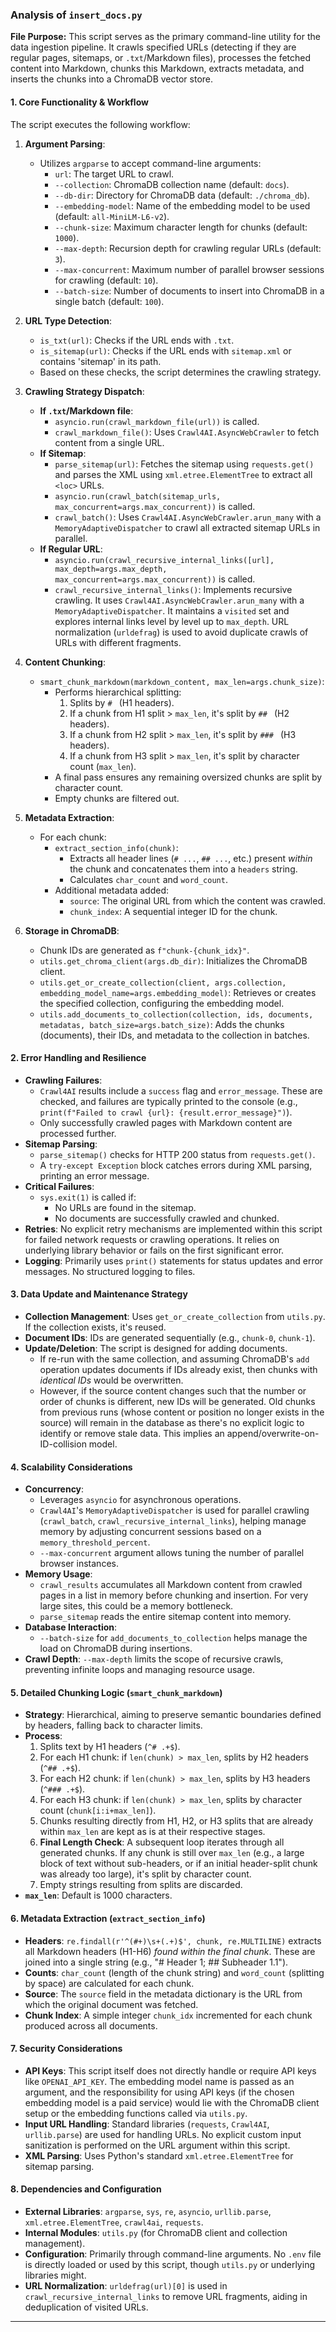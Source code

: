 ### Analysis of `insert_docs.py`

**File Purpose:** This script serves as the primary command-line utility for the data ingestion pipeline. It crawls specified URLs (detecting if they are regular pages, sitemaps, or `.txt`/Markdown files), processes the fetched content into Markdown, chunks this Markdown, extracts metadata, and inserts the chunks into a ChromaDB vector store.

#### 1. Core Functionality & Workflow

The script executes the following workflow:

1.  **Argument Parsing**:
    *   Utilizes `argparse` to accept command-line arguments:
        *   `url`: The target URL to crawl.
        *   `--collection`: ChromaDB collection name (default: `docs`).
        *   `--db-dir`: Directory for ChromaDB data (default: `./chroma_db`).
        *   `--embedding-model`: Name of the embedding model to be used (default: `all-MiniLM-L6-v2`).
        *   `--chunk-size`: Maximum character length for chunks (default: `1000`).
        *   `--max-depth`: Recursion depth for crawling regular URLs (default: `3`).
        *   `--max-concurrent`: Maximum number of parallel browser sessions for crawling (default: `10`).
        *   `--batch-size`: Number of documents to insert into ChromaDB in a single batch (default: `100`).

2.  **URL Type Detection**:
    *   `is_txt(url)`: Checks if the URL ends with `.txt`.
    *   `is_sitemap(url)`: Checks if the URL ends with `sitemap.xml` or contains 'sitemap' in its path.
    *   Based on these checks, the script determines the crawling strategy.

3.  **Crawling Strategy Dispatch**:
    *   **If `.txt`/Markdown file**:
        *   `asyncio.run(crawl_markdown_file(url))` is called.
        *   `crawl_markdown_file()`: Uses `Crawl4AI.AsyncWebCrawler` to fetch content from a single URL.
    *   **If Sitemap**:
        *   `parse_sitemap(url)`: Fetches the sitemap using `requests.get()` and parses the XML using `xml.etree.ElementTree` to extract all `<loc>` URLs.
        *   `asyncio.run(crawl_batch(sitemap_urls, max_concurrent=args.max_concurrent))` is called.
        *   `crawl_batch()`: Uses `Crawl4AI.AsyncWebCrawler.arun_many` with a `MemoryAdaptiveDispatcher` to crawl all extracted sitemap URLs in parallel.
    *   **If Regular URL**:
        *   `asyncio.run(crawl_recursive_internal_links([url], max_depth=args.max_depth, max_concurrent=args.max_concurrent))` is called.
        *   `crawl_recursive_internal_links()`: Implements recursive crawling. It uses `Crawl4AI.AsyncWebCrawler.arun_many` with a `MemoryAdaptiveDispatcher`. It maintains a `visited` set and explores internal links level by level up to `max_depth`. URL normalization (`urldefrag`) is used to avoid duplicate crawls of URLs with different fragments.

4.  **Content Chunking**:
    *   `smart_chunk_markdown(markdown_content, max_len=args.chunk_size)`:
        *   Performs hierarchical splitting:
            1.  Splits by `# ` (H1 headers).
            2.  If a chunk from H1 split > `max_len`, it's split by `## ` (H2 headers).
            3.  If a chunk from H2 split > `max_len`, it's split by `### ` (H3 headers).
            4.  If a chunk from H3 split > `max_len`, it's split by character count (`max_len`).
        *   A final pass ensures any remaining oversized chunks are split by character count.
        *   Empty chunks are filtered out.

5.  **Metadata Extraction**:
    *   For each chunk:
        *   `extract_section_info(chunk)`:
            *   Extracts all header lines (`# ...`, `## ...`, etc.) present *within* the chunk and concatenates them into a `headers` string.
            *   Calculates `char_count` and `word_count`.
        *   Additional metadata added:
            *   `source`: The original URL from which the content was crawled.
            *   `chunk_index`: A sequential integer ID for the chunk.

6.  **Storage in ChromaDB**:
    *   Chunk IDs are generated as `f"chunk-{chunk_idx}"`.
    *   `utils.get_chroma_client(args.db_dir)`: Initializes the ChromaDB client.
    *   `utils.get_or_create_collection(client, args.collection, embedding_model_name=args.embedding_model)`: Retrieves or creates the specified collection, configuring the embedding model.
    *   `utils.add_documents_to_collection(collection, ids, documents, metadatas, batch_size=args.batch_size)`: Adds the chunks (documents), their IDs, and metadata to the collection in batches.

#### 2. Error Handling and Resilience

*   **Crawling Failures**:
    *   `Crawl4AI` results include a `success` flag and `error_message`. These are checked, and failures are typically printed to the console (e.g., `print(f"Failed to crawl {url}: {result.error_message}")`).
    *   Only successfully crawled pages with Markdown content are processed further.
*   **Sitemap Parsing**:
    *   `parse_sitemap()` checks for HTTP 200 status from `requests.get()`.
    *   A `try-except Exception` block catches errors during XML parsing, printing an error message.
*   **Critical Failures**:
    *   `sys.exit(1)` is called if:
        *   No URLs are found in the sitemap.
        *   No documents are successfully crawled and chunked.
*   **Retries**: No explicit retry mechanisms are implemented within this script for failed network requests or crawling operations. It relies on underlying library behavior or fails on the first significant error.
*   **Logging**: Primarily uses `print()` statements for status updates and error messages. No structured logging to files.

#### 3. Data Update and Maintenance Strategy

*   **Collection Management**: Uses `get_or_create_collection` from `utils.py`. If the collection exists, it's reused.
*   **Document IDs**: IDs are generated sequentially (e.g., `chunk-0`, `chunk-1`).
*   **Update/Deletion**: The script is designed for adding documents.
    *   If re-run with the same collection, and assuming ChromaDB's `add` operation updates documents if IDs already exist, then chunks with *identical IDs* would be overwritten.
    *   However, if the source content changes such that the number or order of chunks is different, new IDs will be generated. Old chunks from previous runs (whose content or position no longer exists in the source) will remain in the database as there's no explicit logic to identify or remove stale data. This implies an append/overwrite-on-ID-collision model.

#### 4. Scalability Considerations

*   **Concurrency**:
    *   Leverages `asyncio` for asynchronous operations.
    *   `Crawl4AI`'s `MemoryAdaptiveDispatcher` is used for parallel crawling (`crawl_batch`, `crawl_recursive_internal_links`), helping manage memory by adjusting concurrent sessions based on a `memory_threshold_percent`.
    *   `--max-concurrent` argument allows tuning the number of parallel browser instances.
*   **Memory Usage**:
    *   `crawl_results` accumulates all Markdown content from crawled pages in a list in memory before chunking and insertion. For very large sites, this could be a memory bottleneck.
    *   `parse_sitemap` reads the entire sitemap content into memory.
*   **Database Interaction**:
    *   `--batch-size` for `add_documents_to_collection` helps manage the load on ChromaDB during insertions.
*   **Crawl Depth**: `--max-depth` limits the scope of recursive crawls, preventing infinite loops and managing resource usage.

#### 5. Detailed Chunking Logic (`smart_chunk_markdown`)

*   **Strategy**: Hierarchical, aiming to preserve semantic boundaries defined by headers, falling back to character limits.
*   **Process**:
    1.  Splits text by H1 headers (`^# .+$`).
    2.  For each H1 chunk: if `len(chunk) > max_len`, splits by H2 headers (`^## .+$`).
    3.  For each H2 chunk: if `len(chunk) > max_len`, splits by H3 headers (`^### .+$`).
    4.  For each H3 chunk: if `len(chunk) > max_len`, splits by character count (`chunk[i:i+max_len]`).
    5.  Chunks resulting directly from H1, H2, or H3 splits that are already within `max_len` are kept as is at their respective stages.
    6.  **Final Length Check**: A subsequent loop iterates through all generated chunks. If any chunk is still over `max_len` (e.g., a large block of text without sub-headers, or if an initial header-split chunk was already too large), it's split by character count.
    7.  Empty strings resulting from splits are discarded.
*   **`max_len`**: Default is 1000 characters.

#### 6. Metadata Extraction (`extract_section_info`)

*   **Headers**: `re.findall(r'^(#+)\s+(.+)$', chunk, re.MULTILINE)` extracts all Markdown headers (H1-H6) *found within the final chunk*. These are joined into a single string (e.g., "# Header 1; ## Subheader 1.1").
*   **Counts**: `char_count` (length of the chunk string) and `word_count` (splitting by space) are calculated for each chunk.
*   **Source**: The `source` field in the metadata dictionary is the URL from which the original document was fetched.
*   **Chunk Index**: A simple integer `chunk_idx` incremented for each chunk produced across all documents.

#### 7. Security Considerations

*   **API Keys**: This script itself does not directly handle or require API keys like `OPENAI_API_KEY`. The embedding model name is passed as an argument, and the responsibility for using API keys (if the chosen embedding model is a paid service) would lie with the ChromaDB client setup or the embedding functions called via `utils.py`.
*   **Input URL Handling**: Standard libraries (`requests`, `Crawl4AI`, `urllib.parse`) are used for handling URLs. No explicit custom input sanitization is performed on the URL argument within this script.
*   **XML Parsing**: Uses Python's standard `xml.etree.ElementTree` for sitemap parsing.

#### 8. Dependencies and Configuration

*   **External Libraries**: `argparse`, `sys`, `re`, `asyncio`, `urllib.parse`, `xml.etree.ElementTree`, `crawl4ai`, `requests`.
*   **Internal Modules**: `utils.py` (for ChromaDB client and collection management).
*   **Configuration**: Primarily through command-line arguments. No `.env` file is directly loaded or used by this script, though `utils.py` or underlying libraries might.
*   **URL Normalization**: `urldefrag(url)[0]` is used in `crawl_recursive_internal_links` to remove URL fragments, aiding in deduplication of visited URLs.

---
